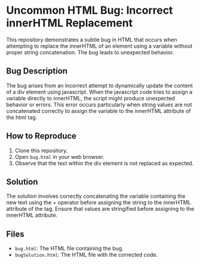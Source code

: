 # Uncommon HTML Bug: Incorrect innerHTML Replacement

This repository demonstrates a subtle bug in HTML that occurs when attempting to replace the innerHTML of an element using a variable without proper string concatenation. The bug leads to unexpected behavior.

## Bug Description
The bug arises from an incorrect attempt to dynamically update the content of a div element using javascript. When the javascript code tries to assign a variable directly to innerHTML, the script might produce unexpected behavior or errors. This error occurs particularly when string values are not concatenated correctly to assign the variable to the innerHTML attribute of the html tag.

## How to Reproduce
1. Clone this repository.
2. Open `bug.html` in your web browser.
3. Observe that the text within the div element is not replaced as expected.

## Solution
The solution involves correctly concatenating the variable containing the new text using the + operator before assigning the string to the innerHTML attribute of the tag.  Ensure that values are stringified before assigning to the innerHTML attribute.

## Files
* `bug.html`: The HTML file containing the bug.
* `bugSolution.html`: The HTML file with the corrected code.